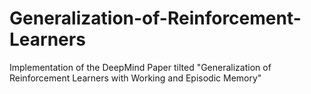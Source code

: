 # Generalization-of-Reinforcement-Learners
Implementation of the DeepMind Paper tilted "Generalization of Reinforcement Learners with Working and Episodic Memory"
